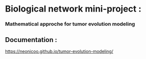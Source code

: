 # Biological network mini-project :
### Mathematical approche for tumor evolution modeling

## Documentation :

https://neonicoo.github.io/tumor-evolution-modeling/
